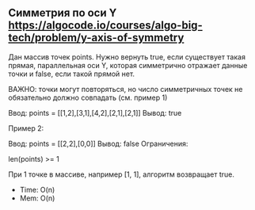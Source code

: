 ## Симметрия по оси Y https://algocode.io/courses/algo-big-tech/problem/y-axis-of-symmetry

Дан массив точек points. Нужно вернуть true, если существует такая прямая, параллельная оси Y, которая симметрично отражает данные точки и false, если такой прямой нет.

ВАЖНО: точки могут повторяться, но число симметричных точек не обязательно должно совпадать (см. пример 1)

Ввод: points = [[1,2],[3,1],[4,2],[2,1],[2,1]]
Вывод: true

Пример 2:

Ввод: points = [[2,2],[0,0]]
Вывод: false
Ограничения:

len(points) >= 1

При 1 точке в массиве, например \[1, 1\], алгоритм возвращает true.

- Time: O(n)
- Mem: O(n)